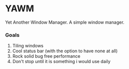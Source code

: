 # YAWM
Yet Another Window Manager. A simple window manager.

### Goals
1. Tiling windows
2. Cool status bar (with the option to have none at all)
3. Rock solid bug free performance
4. Don't stop until it is something i would use daily
